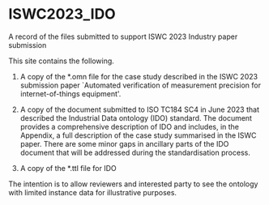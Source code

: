 # ISWC2023_IDO
A record of the files submitted to support ISWC 2023 Industry paper submission

This site contains the following.

1. A copy of the *.omn file for the case study described in the ISWC 2023 submission paper `Automated verification of measurement precision for internet-of-things equipment'.

2. A copy of the document submitted to ISO TC184 SC4 in June 2023 that described the Industrial Data ontology (IDO) standard. The document provides a comprehensive description of IDO and includes, in the Appendix, a full description of the case study summarised in the ISWC paper. There are some minor gaps in ancillary parts of the IDO document that will be addressed during the standardisation process.

3. A copy of the *.ttl file for IDO

The intention is to allow reviewers and interested party to see the ontology with limited instance data for illustrative purposes. 
